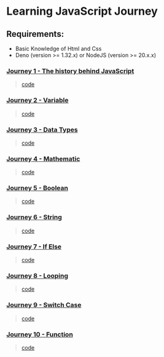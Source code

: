 # Learning JavaScript Journey 

<!-- TODO: Try use html & add 404 page -->

## Requirements: 
- Basic Knowledge of Html and Css
- Deno (version >= 1.32.x) or NodeJS (version >= 20.x.x)


### [Journey 1 - The history behind JavaScript](src/1/README.md)
 > [code](src/1/javascript.js)

### [Journey 2 - Variable](src/2/README.md)
 > [code](src/2/variable.js)

### [Journey 3 - Data Types](src/3/README.md)
> [code](src/3/data-types.js)

### [Journey 4 - Mathematic](src/4/README.md)
> [code](src/4/math.js)

### [Journey 5 - Boolean](src/5/README.md)
> [code](src/5/boolean.js)

### [Journey 6 - String](src/6/README.md)
> [code](src/6/string.js)

### [Journey 7 - If Else](src/7/README.md)
> [code](src/7/if-else.js)

### [Journey 8 - Looping](src/8/README.md)
> [code](src/8/looping.js)

### [Journey 9 - Switch Case](src/9/README.md)
> [code](src/9/switch-case.js)

### [Journey 10 - Function](src/10/README.md)
> [code](src/10/function.js)



